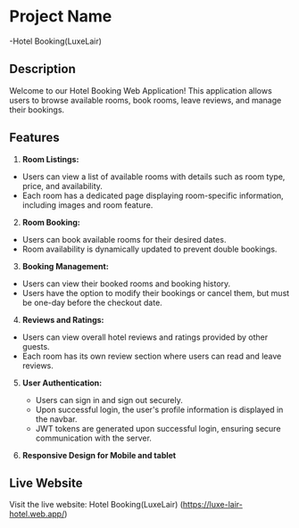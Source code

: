# Project Name

-Hotel Booking(LuxeLair)

## Description

Welcome to our Hotel Booking Web Application! This application allows users to browse available rooms, book rooms, leave reviews, and manage their bookings.

## Features

1. **Room Listings:**

- Users can view a list of available rooms with details such as room type, price, and availability.
- Each room has a dedicated page displaying room-specific information, including images and room feature.

2. **Room Booking:**

- Users can book available rooms for their desired dates.
- Room availability is dynamically updated to prevent double bookings.

3. **Booking Management:**

- Users can view their booked rooms and booking history.
- Users have the option to modify their bookings or cancel them, but must be one-day before the checkout date.

4. **Reviews and Ratings:**

- Users can view overall hotel reviews and ratings provided by other guests.
- Each room has its own review section where users can read and leave reviews.

5. **User Authentication:**

   - Users can sign in and sign out securely.
   - Upon successful login, the user's profile information is displayed in the navbar.
   - JWT tokens are generated upon successful login, ensuring secure communication with the server.

6. **Responsive Design for Mobile and tablet**

## Live Website

Visit the live website: Hotel Booking(LuxeLair) (https://luxe-lair-hotel.web.app/)
